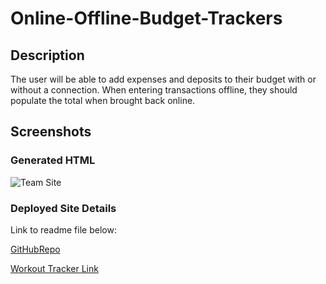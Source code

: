 # Online-Offline-Budget-Trackers

## Description

The user will be able to add expenses and deposits to their budget with or without a connection. When entering transactions offline, they should populate the total when brought back online.

## Screenshots

### Generated HTML

![Team Site](./public/images/fitnesstracker.png)

### Deployed Site Details

Link to readme file below:

[GitHubRepo](https://github.com/eloy522752868/Online-Offline-Budget-Trackers)

[Workout Tracker Link](https://murmuring-forest-89074.herokuapp.com/?id=6095a18e3ba332001518487c)
